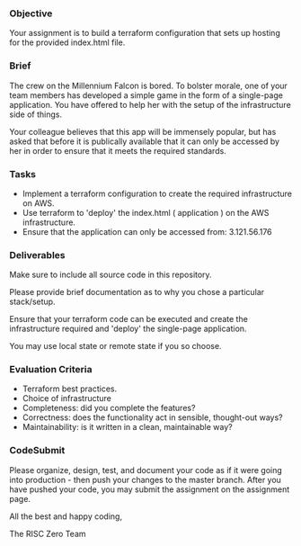 ### Objective

Your assignment is to build a terraform configuration that sets up hosting
for the provided index.html file.

### Brief

The crew on the Millennium Falcon is bored. To bolster morale, one of your team members has developed a simple game in the form of a single-page application. You have offered to help her with the setup of the infrastructure side of things.

Your colleague believes that this app will be immensely popular, but has asked that
before it is publically available that it can only be accessed by her in order
to ensure that it meets the required standards.

### Tasks

-   Implement a terraform configuration to create the required infrastructure on AWS.
-   Use terraform to 'deploy' the index.html ( application ) on the AWS infrastructure.
-   Ensure that the application can only be accessed from: 3.121.56.176

### Deliverables

Make sure to include all source code in this repository.

Please provide brief documentation as to why you chose a particular stack/setup.

Ensure that your terraform code can be executed and create the infrastructure
required and 'deploy' the single-page application.

You may use local state or remote state if you so choose.

### Evaluation Criteria

-   Terraform best practices.
-   Choice of infrastructure
-   Completeness: did you complete the features?
-   Correctness: does the functionality act in sensible, thought-out ways?
-   Maintainability: is it written in a clean, maintainable way?

### CodeSubmit

Please organize, design, test, and document your code as if it were
going into production - then push your changes to the master branch. After you have pushed your code, you may submit the assignment on the assignment page.

All the best and happy coding,

The RISC Zero Team
